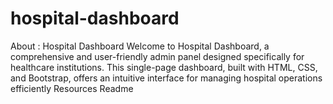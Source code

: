 # hospital-dashboard
About : Hospital Dashboard Welcome to Hospital Dashboard, a comprehensive and user-friendly admin panel designed specifically for healthcare institutions. This single-page dashboard, built with HTML, CSS, and Bootstrap, offers an intuitive interface for managing hospital operations efficiently  Resources  Readme
